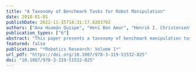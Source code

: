 ```yaml
---
title: "A Taxonomy of Benchmark Tasks for Robot Manipulation"
date: 2018-01-01
publishDate: 2022-11-15T18:31:17.020370Z
authors: ["Ana Huamán Quispe", "Heni Ben Amor", "Henrik I. Christensen"]
publication_types: ["6"]
abstract: "This paper presents a taxonomy of benchmark manipulation tasks for service robots. Our contributions are threefold: (1) A review of relevant literature regarding manipulation tests in the robotics domain and related fields, such as physical therapy, assistive technologies and prosthetics. (2) Guidelines to design useful testing protocols to evaluate manipulation performance. (3) A proposed general taxonomy of benchmark manipulation tasks and sample tests per each class."
featured: false
publication: "*Robotics Research: Volume 1*"
url_pdf: "https://doi.org/10.1007/978-3-319-51532-825"
doi: "10.1007/978-3-319-51532-825"
---
```


